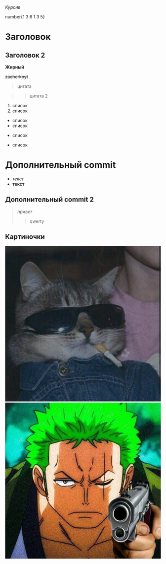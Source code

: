 *Курсив*

number{1 3 6 1 3 5}

# Заголовок 
## Заголовок 2 

**Жирный**

~~zacherknyt~~

>цитата 

>>цитата 2


1. список
2. список



* список
* список
+ список
- список
# Дополнительный commit
* *текст*
* **текст**
## Дополнительный commit 2
> *привет*
>> qwerty


## Картиночки






![fraer](fraer.jpg)
![zoro](zoro.jpg)